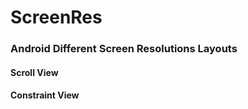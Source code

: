 # ScreenRes
### Android Different Screen Resolutions Layouts

#### Scroll View
#### Constraint View
